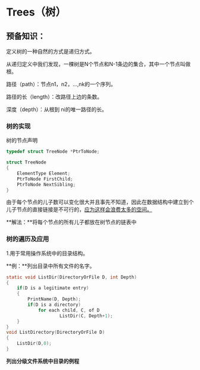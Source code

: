 # Trees（树）

## 预备知识：

定义树的一种自然的方式是递归方式。

从递归定义中我们发现，一棵树是N个节点和N-1条边的集合，其中一个节点叫做根。

路径（path）：节点n1，n2，…,nk的一个序列。

路径的长（length）：改路径上边的条数。

深度（depth）：从根到 ni的唯一路径的长。



### 树的实现

树的节点声明

```c
typedef struct TreeNode *PtrToNode;

struct TreeNode
{
	ElementType Element;
	PtrToNode FirstChild;
	PtrToNode NextSibling;
}
```

由于每个节点的儿子数可以变化很大并且事先不知道，因此在数据结构中建立到个儿子节点的直接链接是不可行的，<u>应为这样会浪费太多的空间。</u>

**解法：**将每个节点的所有儿子都放在树节点的链表中



### 树的遍历及应用

1.用于常用操作系统中的目录结构。

**例：**列出目录中所有文件的名字。

```c
static void ListDir(DirectoryOrFile D, int Depth)
{
	if(D is a legitimate entry)
	{
		PrintName(D, Depth);
		if(D is a directory)
			for each child, C, of D
					ListDir(C, Depth+1);
	}
}
void ListDirectory(DirectoryOrFile D)
{
	ListDir(D,0);
}
```

**列出分级文件系统中目录的例程**

